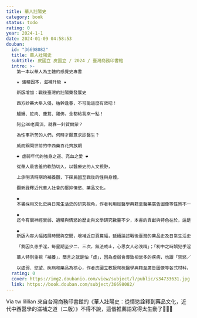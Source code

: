 ```yaml
---
title: 華人壯陽史
category: book
status: todo
rating: 0
year: 2024-1-1
date: 2024-01-09 04:58:53
douban:
  id: "36698082"
  title: 華人壯陽史
  subtitle: 皮國立 皮国立 / 2024 / 臺灣商務印書館
  intro: >-
    第一本以華人為主體的感覺史專書

    ★ 強精固本，滋補升級 ★

    新版增加：戰後臺灣的壯陽藥發展史

    西方妙藥大舉入侵，枯幹逢春，不可能這麼有效吧！

    鱸鰻、蛇肉、鹿茸、雞佛，全都給我來一點！

    阿公80老風流，就靠一針賀爾蒙？

    為性事所苦的人們，何時才願意求診醫生？

    威而鋼問世前的中西藥百花齊放期

    ❤ 虛弱年代的強身之道、充血之愛 ❤

    從華人最害羞的軟肋切入，以醫療史的人文視野，

    上承明清時期的補養觀，下探民國至戰後的性與身體，

    翻新詮釋近代華人社會的壓抑情慾、藥品文化。

    ◆
    本書採用文化史與日常生活史的研究視角，作者利用從醫學典籍至醫藥廣告圖像等性質不一的材料，細緻地勾勒出新式情感成形、知識系統變遷，乃至對國族想像改變的歷程。

    ◆
    迄今有關神經衰弱、遺精與情慾的歷史與文學研究數量不少，本書的貢獻與特色在於，這是學界首次對相關現象進行系統性探討，是一部能結合日常生活史、中醫社會文化史及醫學思想史的研究。

    ◆
    新版內容大幅拓展時間與空間，增補近百頁篇幅，延續論述戰後臺灣的藥品史及日常生活史，以荷爾蒙藥品為主，兼論提神飲料和民間的各種壯陽法，來補充過去我們所不知道的一頁歷史，並囊括更多地域與人群的共通感受。

    「我因久患手淫，每星期至少二、三次，無法戒止，心思女人必洩精」；「初中之時誤犯手淫，以致腦神經衰弱，頭暈多雜念，易感冒、心驚、記憶力減退、容易疲勞，況且小便要結束前身體都會抖一下」；手淫多年，生殖器還會「垂頭喪氣，進不了玉門關」、「小弟弟不中用」，徒然有人的形體而如同廢物，真是「嗚呼痛哉」！────您，也有這樣的煩惱嗎？

    華人特別重視「補養」，簡言之就是怕「虛」，因為虛弱會導致相當多的疾病，也跟「禁慾／縱慾」的論述流動有密切關係。這種身體觀伴隨二十世紀以降西方醫學的傳入，有了新的轉型，過去的補養概念在中西醫學之間激盪出更多火花。本書關注醫療、身體觀和藥品的歷史對話，分析民國至戰後民眾對身體內在虛弱的恐懼，與外在行為之間的連結。

    以虛弱、慾望、疾病和藥品為核心，作者皮國立教授爬梳醫學典籍至廣告圖像等各式材料，探討性與身體的關係；此外更點出近代社會、文化之時代特性與風尚，細緻地勾勒出一段新式情感成形、知識系統變遷，乃至國族、社會、文化想像改變的歷程。
  rating: 0
  cover: https://img2.doubanio.com/view/subject/l/public/s34733631.jpg
  link: https://book.douban.com/subject/36698082/
---
```


Via tw lililian 來自台灣商務印書館的《華人壯陽史：從情慾詮釋到藥品文化，近代中西醫學的滋補之道（二版）》不得不說，這個推薦語寫得太生動了🤦🏻‍♀️
